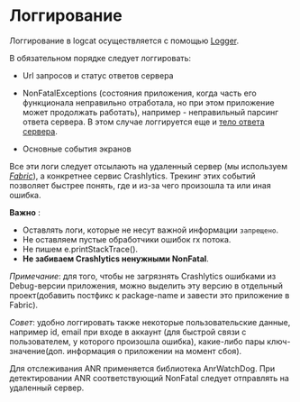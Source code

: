 #  Логгирование

Логгирование в logcat осуществляется с помощью [Logger](../../logger/README.md).

В обязательном порядке следует логгировать:
* Url запросов и статус ответов сервера

* NonFatalExceptions (состояния приложения, когда часть его функционала
неправильно отработала, но при этом приложение может продолжать работать),
например - неправильный парсинг ответа сервера. В этом случае логгируется еще
и [тело ответа сервера](../../converter-gson/README.md).

* Основные события экранов

Все эти логи следует отсылають на удаленный сервер (мы используем [*Fabric*](https://www.fabric.io/)),
а конкретнее сервис Crashlytics.
Трекинг этих событий позволяет быстрее понять, где и из-за чего произошла
та или иная ошибка.

**Важно** :
- Оставлять логи, которые не несут важной информации `запрещено`.
- Не оставляем пустые обработчики ошибок rx потока.
- Не пишем e.printStackTrace().
- __Не забиваем Crashlytics ненужными NonFatal__.

*Примечание*: для того, чтобы не загрязнять Crashlytiсs ошибками из Debug-версии
приложения, можно выделить эту версию в отдельный проект(добавить постфикс к package-name
и завести это приложение в Fabric).

*Совет*: удобно логгировать также некоторые пользовательские данные, например
id, email при входе в аккаунт (для быстрой связи с пользователем, у которого
произошла ошибка), какие-либо пары ключ-значение(доп. информация о приложении
на момент сбоя).

Для отслеживания ANR применяется библиотека AnrWatchDog. При детектировании
ANR соответствующий NonFatal следует отправлять на удаленный сервер.